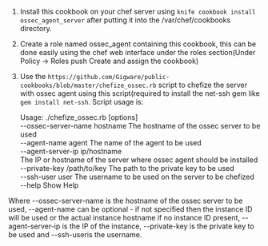 1. Install this cookbook on your chef server using ```knife cookbook install ossec_agent_server``` after putting it into the /var/chef/cookbooks directory.


2. Create a role named ossec_agent containing this cookbook, this can be done easily using the chef web interface under the roles section(Under Policy -> Roles push Create and assign the cookbook)

3. Use the ```https://github.com/Gigware/public-cookbooks/blob/master/chefize_ossec.rb``` script to chefize the server with ossec agent using this script(required to install the net-ssh gem like ```gem install net-ssh```. Script usage is:


   Usage: ./chefize_ossec.rb [options]<br>
        --ossec-server-name hostname The hostname of the ossec server to be used<br>
        --agent-name agent           The name of the agent to be used<br>
        --agent-server-ip ip/hostname<br>
                                     The IP or hostname of the server where ossec agent should be installed<br>
        --private-key /path/to/key   The path to the private key to be used<br>
        --ssh-user user              The username to be used on the server to be chefized<br>
        --help                       Show Help<br>

Where --ossec-server-name is the hostname of the ossec server to be used, --agent-name can be optional - if not specified then the instance ID will be used or the actual instance hostname if no instance ID present, --agent-server-ip is the IP of the instance, --private-key is the private key to be used and --ssh-useris the username.
